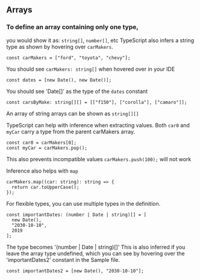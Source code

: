 ## Arrays

### To define an array containing only one type,

you would show it as: `string[]`, `number[]`, etc
TypeScript also infers a string type as shown by hovering over `carMakers`.

```tsx
const carMakers = ["ford", "toyota", "chevy"];
```

You should see `carMakers: string[]` when hovered over in your IDE

```tsx
const dates = [new Date(), new Date()];
```

You should see 'Date[]' as the type of the `dates` constant

```tsx
const carsByMake: string[][] = [["f150"], ["corolla"], ["camaro"]];
```

An array of string arrays can be shown as `string[][]`

TypeScript can help with inference when extracting values. Both `car0` and `myCar` carry a type from the parent carMakers array.

```tsx
const car0 = carMakers[0];
const myCar = carMakers.pop();
```

This also prevents incompatible values
`carMakers.push(100);`
will not work

Inference also helps with `map`

```tsx
carMakers.map((car: string): string => {
  return car.toUpperCase();
});
```

For flexible types, you can use multiple types in the definition.

```tsx
const importantDates: (number | Date | string)[] = [
  new Date(),
  "2030-10-10",
  2019
];
```

The type becomes '(number | Date | string)[]'
This is also inferred if you leave the array type undefined, which you can see by hovering over the 'importantDates2' constant in the Sample file.

```tsx
const importantDates2 = [new Date(), "2030-10-10"];
```
